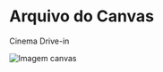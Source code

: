 # Arquivo do Canvas

Cinema Drive-in

![Imagem canvas](https://stackblitz.com/storage/blobs/eyJfcmFpbHMiOnsibWVzc2FnZSI6IkJBaHBBMURsQlE9PSIsImV4cCI6bnVsbCwicHVyIjoiYmxvYl9pZCJ9fQ==--3d4b17258a7ce98d66642b6bf19fc9b65afd74ca/canvas.png)
